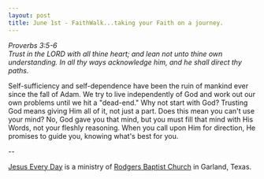 ```yaml
---
layout: post
title: June 1st - FaithWalk...taking your Faith on a journey.
---
```


_Proverbs 3:5-6  
Trust in the LORD with all thine heart; and lean not unto thine own
understanding. In all thy ways acknowledge him, and he shall direct
thy paths._

Self-sufficiency and self-dependence have been the ruin of mankind
ever since the fall of Adam. We try to live independently of God and
work out our own problems until we hit a "dead-end." Why not start
with God? Trusting God means giving Him all of it, not just a part.
Does this mean you can't use your mind? No, God gave you that mind,
but you must fill that mind with His Words, not your fleshly
reasoning. When you call upon Him for direction, He promises to guide
you, knowing what's best for you.

 --

<a href=http://jesuseveryday.net>Jesus Every Day</a> is a ministry of <a href=http://rodgersbaptist.net>Rodgers Baptist Church</a> in Garland, Texas.
